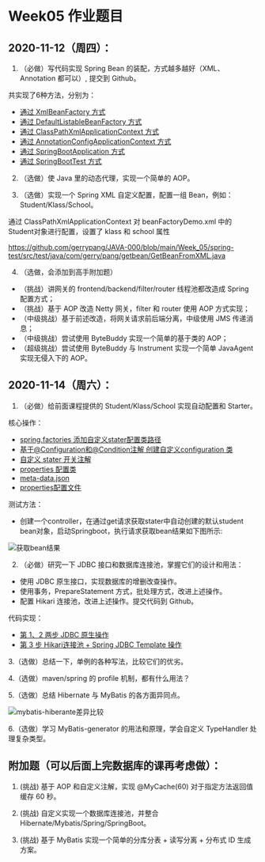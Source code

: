 # Week05 作业题目

## 2020-11-12（周四）：

1. （必做）写代码实现 Spring Bean 的装配，方式越多越好（XML、Annotation 都可以）, 提交到 Github。

共实现了6种方法，分别为：

- [通过 XmlBeanFactory 方式](/Week_05/spring-test/src/test/java/com/gerry/pang/loadbean/ByXmlBeanFactoryTest.java)
- [通过 DefaultListableBeanFactory 方式](/Week_05/spring-test/src/test/java/com/gerry/pang/loadbean/ByDefaultListableBeanFactoryTest.java)
- [通过 ClassPathXmlApplicationContext 方式](/Week_05/spring-test/src/test/java/com/gerry/pang/loadbean/ByClassPathXmlApplicationContextTest.java.java)
- [通过 AnnotationConfigApplicationContext 方式](/Week_05/spring-test/src/test/java/com/gerry/pang/loadbean/ByAnnotationConfigApplicationContextTest.java)
- [通过 SpringBootApplication 方式](/Week_05/spring-test/src/test/java/com/gerry/pang/loadbean/BySpringBootApplicationTest.java)
- [通过 SpringBootTest 方式](/Week_05/spring-test/src/test/java/com/gerry/pang/loadbean/BySpringBootTestTest.java)

2. （选做）使 Java 里的动态代理，实现一个简单的 AOP。


3. （选做）实现一个 Spring XML 自定义配置，配置一组 Bean，例如：Student/Klass/School。

通过 ClassPathXmlApplicationContext 对 beanFactoryDemo.xml 中的 Student对象进行配置，设置了 klass 和 school 属性

https://github.com/gerrypang/JAVA-000/blob/main/Week_05/spring-test/src/test/java/com/gerry/pang/getbean/GetBeanFromXML.java

4. （选做，会添加到高手附加题）

- （挑战）讲网关的 frontend/backend/filter/router 线程池都改造成 Spring 配置方式；
- （挑战）基于 AOP 改造 Netty 网关，filter 和 router 使用 AOP 方式实现；
- （中级挑战）基于前述改造，将网关请求前后端分离，中级使用 JMS 传递消息；
- （中级挑战）尝试使用 ByteBuddy 实现一个简单的基于类的 AOP；
- （超级挑战）尝试使用 ByteBuddy 与 Instrument 实现一个简单 JavaAgent 实现无侵入下的 AOP。

## 2020-11-14（周六）：

1. （必做）给前面课程提供的 Student/Klass/School 实现自动配置和 Starter。

核心操作：

- [spring.factories 添加自定义stater配置类路径 ](/Week_05/spring-test/src/main/resources/META-INF/spring.factories)
- [基于@Configuration和@Condition注解 创建自定义configuration 类](/Week_05/spring-test/src/main/java/com/gerry/pang/config/MySpringTestAutoConfiguration.java)
- [自定义 stater 开关注解](/Week_05/spring-test/src/main/java/com/gerry/pang/config/EnableMySpringTestConfiguration.java)
- [properties 配置类](/Week_05/spring-test/src/main/java/com/gerry/pang/)
- [meta-data.json](/Week_05/spring-test/src/main/resources/META-INF/spring-test-metadata.json)
- [properties配置文件](/Week_05/spring-test/src/main/resources/application.properties)

测试方法：

- 创建一个controller，在通过get请求获取stater中自动创建的默认student bean对象，启动Springboot，执行请求获取bean结果如下图所示:

![获取bean结果](https://github.com/gerrypang/JAVA-000/tree/main/Week_05/images/getDemoSudent.png)


2. （必做）研究一下 JDBC 接口和数据库连接池，掌握它们的设计和用法：

- 使用 JDBC 原生接口，实现数据库的增删改查操作。
- 使用事务，PrepareStatement 方式，批处理方式，改进上述操作。
- 配置 Hikari 连接池，改进上述操作。提交代码到 Github。

代码实现：

- [第 1、2 两步 JDBC 原生操作](/Week_05/spring-test/src/main/java/com/gerry/pang/controller/DataJDBCController.java)
- [第 3 步 Hikari连接池 + Spring JDBC Template 操作](/Week_05/spring-test/src/main/java/com/gerry/pang/controller/DataHikariController.java)

3.（选做）总结一下，单例的各种写法，比较它们的优劣。

4.（选做）maven/spring 的 profile 机制，都有什么用法？

5.（选做）总结 Hibernate 与 MyBatis 的各方面异同点。

![mybatis-hiberante差异比较](https://github.com/gerrypang/JAVA-000/tree/main/Week_05/images/mybatis-hiberante.png)

6.（选做）学习 MyBatis-generator 的用法和原理，学会自定义 TypeHandler 处理复杂类型。

## 附加题（可以后面上完数据库的课再考虑做）：

1. (挑战) 基于 AOP 和自定义注解，实现 @MyCache(60) 对于指定方法返回值缓存 60 秒。

2. (挑战) 自定义实现一个数据库连接池，并整合 Hibernate/Mybatis/Spring/SpringBoot。

3. (挑战) 基于 MyBatis 实现一个简单的分库分表 + 读写分离 + 分布式 ID 生成方案。

